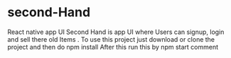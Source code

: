 # second-Hand
React native app UI 
Second Hand is app UI where Users can signup, login and sell there old Items .
To use this project just download or clone the project and then do 
npm install 
After this run this by npm start comment 
